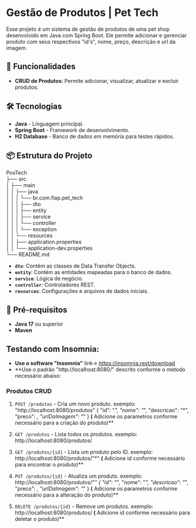 # Gestão de Produtos | Pet Tech

Esse projeto é um sistema de gestão de produtos de uma pet shop desenvolvido em Java com Spring Boot. Ele permite adicionar e gerenciar produto com seus respectivos "id's", nome, preço, descrição e url da imagem.

## 🚀 Funcionalidades

- **CRUD de Produtos**: Permite adicionar, visualizar, atualizar e excluir produtos.


## 🛠️ Tecnologias

- **Java** - Linguagem principal.
- **Spring Boot** - Framework de desenvolvimento.
- **H2 Database** - Banco de dados em memória para testes rápidos.


## 📦 Estrutura do Projeto
PosTech  
├── src  
│   ├── main  
│   │   ├── java  
│   │   │   └── br.com.fiap.pet_tech  
│   │   │       ├── dto  
│   │   │       ├── entity  
│   │   │       ├── service  
│   │   │       └── controller  
│   │   │           └── exception  
│   │   └── resources  
│   │       ├── application.properties  
│   │       └── application-dev.properties  
└── README.md  

- **`dto`**: Contém as classes de Data Transfer Objects.
- **`entity`**: Contém as entidades mapeadas para o banco de dados.
- **`service`**: Lógica de negócio.
- **`controller`**: Controladores REST.
- **`resources`**: Configurações e arquivos de dados iniciais.

## 📝 Pré-requisitos

- **Java 17** ou superior
- **Maven**

## Testando com Insomnia:
- **Use o software "Insomnia"** link-> https://insomnia.rest/download
- **Use o padrão "http://localhost:8080/"  descrito conforme o metodo necessário abaixo:


### Produtos CRUD


1. `POST /produtos` - Cria um novo produto. 
exemplo: "http://localhost:8080/produtos"
{
	"id": "*",
	"nome": "*",
	"descricao": "*",
	"preco": *,
	"urlDaImagem": "*"
}
**(** Adicione os parametros conforme necessário para a criação do produto)**

  
2. `GET /produtos` - Lista todos os produtos.
exemplo: http://localhost:8080/produtos/
   
3. `GET /produtos/{id}` - Lista um produto pelo ID.
exemplo: http://localhost:8080/produtos/"*"
**(** Adicione id conforme necessário para encontrar o produto)**

4. `PUT /produtos/{id}` - Atualiza um produto.
exemplo: http://localhost:8080/produtos/"*"
{
	"id": "*",
	"nome": "*",
	"descricao": "*",
	"preco": *,
	"urlDaImagem": "*"
}
**(** Adicione os parametros conforme necessário para a alteração do produto)**
  
5. `DELETE /produtos/{id}` - Remove um produtos.
exemplo: http://localhost:8080/produtos/
**(** Adicione id conforme necessário para deletar o produto)**


